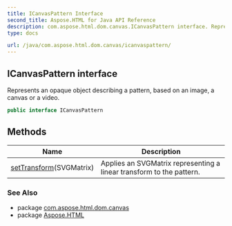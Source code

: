 ```yaml
---
title: ICanvasPattern Interface
second_title: Aspose.HTML for Java API Reference
description: com.aspose.html.dom.canvas.ICanvasPattern interface. Represents an opaque object describing a pattern based on an image a canvas or a video
type: docs

url: /java/com.aspose.html.dom.canvas/icanvaspattern/
---
```

## ICanvasPattern interface

Represents an opaque object describing a pattern, based on an image, a canvas or a video.

```java
public interface ICanvasPattern
```

## Methods

| Name | Description |
| --- | --- |
| [setTransform](../../com.aspose.html.dom.canvas/icanvaspattern/settransform/)(SVGMatrix) | Applies an SVGMatrix representing a linear transform to the pattern. |

### See Also

* package [com.aspose.html.dom.canvas](../../com.aspose.html.dom.canvas/)
* package [Aspose.HTML](../../)
